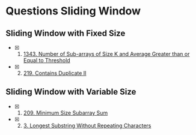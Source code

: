 # Questions Sliding Window

## Sliding Window with Fixed Size

- [x] 1. [1343. Number of Sub-arrays of Size K and Average Greater than or Equal to Threshold](https://leetcode.com/problems/number-of-sub-arrays-of-size-k-and-average-greater-than-or-equal-to-threshold/)
- [x] 2. [219. Contains Duplicate II](https://leetcode.com/problems/contains-duplicate-ii/)

## Sliding Window with Variable Size

- [x] 1. [209. Minimum Size Subarray Sum](https://leetcode.com/problems/minimum-size-subarray-sum/)
- [x] 2. [3. Longest Substring Without Repeating Characters](https://leetcode.com/problems/longest-substring-without-repeating-characters/)
